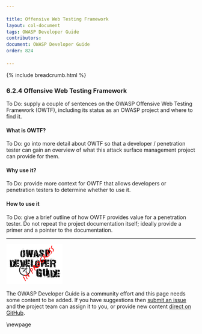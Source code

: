 ```yaml
---

title: Offensive Web Testing Framework
layout: col-document
tags: OWASP Developer Guide
contributors:
document: OWASP Developer Guide
order: 824

---
```


{% include breadcrumb.html %}

### 6.2.4 Offensive Web Testing Framework

To Do: supply a couple of sentences on the OWASP Offensive Web Testing Framework (OWTF),
including its status as an OWASP project and where to find it.

#### What is OWTF?

To Do: go into more detail about OWTF so that a developer / penetration tester
can gain an overview of what this attack surface management project can provide for them.

#### Why use it?

To Do: provide more context for OWTF that allows developers or penetration testers to determine whether to use it.

#### How to use it

To Do: give a brief outline of how OWTF provides value for a penetration tester.
Do not repeat the project documentation itself; ideally provide a primer and a pointer to the documentation.

----

![Developer Guide](../../assets/images/dg_wip.png "OWASP Developer Guide")

The OWASP Developer Guide is a community effort and this page needs some content to be added.
If you have suggestions then [submit an issue][issue080204] and the project team can assign it to you,
or provide new content [direct on GitHub][edit080204].

[issue080204]: https://github.com/OWASP/www-project-developer-guide/issues/new?labels=enhancement&template=request.md&title=Update:%2008-verification/02-tools/04-owtf
[edit080204]: https://github.com/OWASP/www-project-developer-guide/blob/main/draft/08-verification/02-tools/04-owtf.md

\newpage
